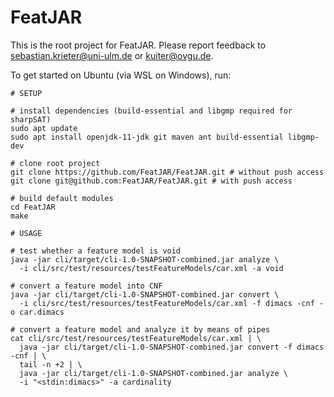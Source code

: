 # FeatJAR

This is the root project for FeatJAR.
Please report feedback to sebastian.krieter@uni-ulm.de or kuiter@ovgu.de.

To get started on Ubuntu (via WSL on Windows), run:

```
# SETUP

# install dependencies (build-essential and libgmp required for sharpSAT)
sudo apt update
sudo apt install openjdk-11-jdk git maven ant build-essential libgmp-dev

# clone root project
git clone https://github.com/FeatJAR/FeatJAR.git # without push access
git clone git@github.com:FeatJAR/FeatJAR.git # with push access

# build default modules
cd FeatJAR
make

# USAGE

# test whether a feature model is void
java -jar cli/target/cli-1.0-SNAPSHOT-combined.jar analyze \
  -i cli/src/test/resources/testFeatureModels/car.xml -a void

# convert a feature model into CNF
java -jar cli/target/cli-1.0-SNAPSHOT-combined.jar convert \
  -i cli/src/test/resources/testFeatureModels/car.xml -f dimacs -cnf -o car.dimacs

# convert a feature model and analyze it by means of pipes
cat cli/src/test/resources/testFeatureModels/car.xml | \
  java -jar cli/target/cli-1.0-SNAPSHOT-combined.jar convert -f dimacs -cnf | \
  tail -n +2 | \
  java -jar cli/target/cli-1.0-SNAPSHOT-combined.jar analyze \
  -i "<stdin:dimacs>" -a cardinality
```
